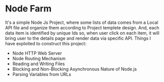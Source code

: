 # Node Farm

It's a simple Node Js Project, where some lists of data comes from a Local API file and organize them according to Project templete design. And, each data item is identified by unique Ids so, when user click on each item, it will bring user to the details page and render data via specific API. Things I have exploited to construct this project:
- Node HTTP Web Server
- Node Routing Mechanism
- Reading and Writing Files
- Blocking and Non-Blocking Asynchronous Nature of Node.js
- Parsing Variables from URLs
